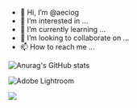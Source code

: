 - 👋 Hi, I’m @aeciog
- 👀 I’m interested in ...
- 🌱 I’m currently learning ...
- 💞️ I’m looking to collaborate on ...
- 📫 How to reach me ...

![Anurag's GitHub stats](https://github-readme-stats.vercel.app/api?username=aeciog&show_icons=true&theme=radical)

![Adobe Lightroom](https://img.shields.io/badge/Adobe%20Lightroom-31A8FF.svg?style=for-the-badge&logo=Adobe%20Lightroom&logoColor=white)


<img src="https://img.shields.io/badge/LinkedIn-0077B5?style=for-the-badge&logo=linkedin&logoColor=white" />
<!---
aeciog/aeciog is a ✨ special ✨ repository because its `README.md` (this file) appears on your GitHub profile.
You can click the Preview link to take a look at your changes.
--->
